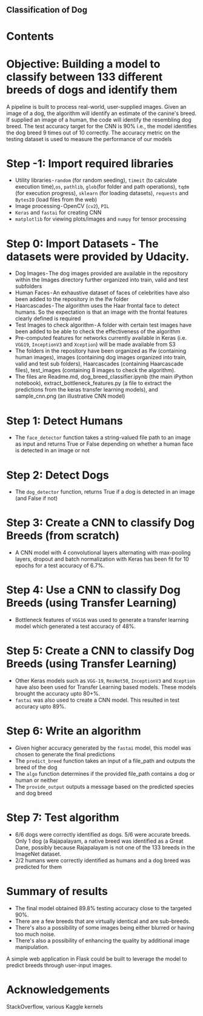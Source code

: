## Classification of Dog 
# Contents
# Objective: Building a model to classify between 133 different breeds of dogs and identify them
A  pipeline is built to process real-world, user-supplied images. Given an image of a dog, the algorithm will identify an estimate of the canine's breed. If supplied an image of a human, the code will identify the resembling dog breed.
The test accuracy target for the CNN is 90% i.e., the model identifies the dog breed 9 times out of 10 correctly. The accuracy metric on the testing dataset is used to measure the performance of our models

# Step -1: Import required libraries
- Utility libraries - `random` (for random seeding), `timeit` (to calculate execution time),`os`, `pathlib`, `glob`(for folder and path operations), `tqdm` (for execution progress), `sklearn` (for loading datasets), `requests` and `BytesIO` (load files from the web)
- Image processing - OpenCV (`cv2`), `PIL`
- `Keras` and `fastai` for creating CNN
- `matplotlib` for viewing plots/images and `numpy` for tensor processing

# Step 0: Import Datasets - The datasets were provided by Udacity. 
- Dog Images - The dog images provided are available in the repository within the Images directory further organized into train, valid and test subfolders
- Human Faces - An exhaustive dataset of faces of celebrities have also been added to the repository in the lfw folder
- Haarcascades - The algorithm uses the Haar frontal face to detect humans. So the expectation is that an image with the frontal features clearly defined is required
- Test Images to check algorithm - A folder with certain test images have been added to be able to check the effectiveness of the algorithm
- Pre-computed features for networks currently available in Keras (i.e. `VGG19`, `InceptionV3` and `Xception`) will be made available from S3
- The folders in the repository have been organized as lfw (containing human images), images (containing dog images organized into train, valid and test sub folders), Haarcascades (containing Haarcascade files), test_images (containing 8 images to check the algorithm). 
- The files are Readme.md, dog_breed_classifier.ipynb (the main iPython notebook), extract_bottleneck_features.py (a file to extract the predictions from the keras transfer learning models), and sample_cnn.png (an illustrative CNN model)

# Step 1: Detect Humans
- The `face_detector` function takes a string-valued file path to an image as input and returns True or False depending on whether a human face is detected in an image or not

# Step 2: Detect Dogs
- The `dog_detector` function, returns True if a dog is detected in an image (and False if not)

# Step 3: Create a CNN to classify Dog Breeds (from scratch)
- A CNN model with 4 convolutional layers alternating with max-pooling layers, dropout and batch normalization with Keras has been fit for 10 epochs for a test accuracy of 6.7%.  

# Step 4: Use a CNN to classify Dog Breeds (using Transfer Learning)
- Bottleneck features of `VGG16` was used to generate a transfer learning model which generated a test accuracy of 48%.

# Step 5: Create a CNN to classify Dog Breeds (using Transfer Learning)
- Other Keras models such as `VGG-19`, `ResNet50`, `InceptionV3` and `Xception` have also been used for Transfer Learning based models. These models brought the accuracy upto 80+%.
- `fastai` was also used to create a CNN model. This resulted in test accuracy upto 89%.

# Step 6: Write an algorithm
- Given higher accuracy generated by the `fastai` model, this model was chosen to generate the final predictions
- The `predict_breed` function takes an input of a file_path and outputs the breed of the dog
- The `algo` function determines if the provided file_path contains a dog or human or neither
- The `provide_output` outputs a message based on the predicted species and dog breed

# Step 7: Test algorithm
- 6/6 dogs were correctly identified as dogs. 5/6 were accurate breeds. Only 1 dog (a Rajapalayam, a native breed was identified as a Great Dane, possibly because Rajapalayam is not one of the 133 breeds in the ImageNet dataset.
- 2/2 humans were correctly identified as humans and a dog breed was predicted for them

# Summary of results
- The final model obtained 89.8% testing accuracy close to the targeted 90%.
- There are a few breeds that are virtually identical and are sub-breeds. 
- There's also a possibility of some images being either blurred or having too much noise. 
- There's also a possibility of enhancing the quality by additional image manipulation.

A simple web application in Flask could be built to leverage the model to predict breeds through user-input images.

# Acknowledgements
StackOverflow, various Kaggle kernels
